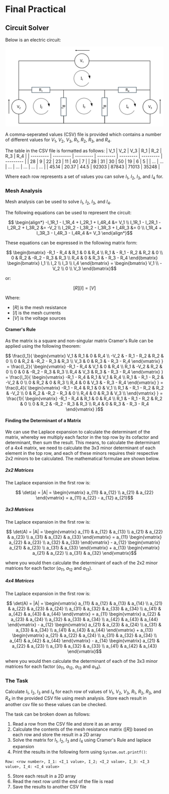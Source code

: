 # Final Practical
## Circuit Solver

Below is an electric circuit:

<img src=../assets/class-8/mesh-analysis.svg width=600>

A comma-seperated values (CSV) file is provided which contains a number of
different values for $V_1$, $V_2$, $V_3$, $R_1$, $R_2$, $R_3$, and $R_4$.

The table in the CSV file is formatted as follows:
| V_1       | V_2       | V_3       | R_1       | R_2       | R_3       | R_4       |
| --------- | --------- | --------- | --------- | --------- | --------- | --------- |
| 28        | 9         | 22        | 23        | 11        | 40        | 7         |
| 28        | 31        | 30        | 50        | 19        | 6         | 5         |
| ...       | ...       | ...       | ...       | ...       | ...       | ...       |
| 45.14     | 20.37     | 44.5      | 92303     | 87843     | 71013     | 35248     |

Where each row represents a set of values you can solve $I_1$, $I_2$, $I_3$, and $I_4$ for.

### Mesh Analysis
Mesh analysis can be used to solve $I_1$, $I_2$, $I_3$, and $I_4$.

The following equations can be used to represent the circuit:
```math
    \begin{align*}
        -I_1R_1 - I_1R_4 + I_2R_1 + I_4R_4 &= V_1 \\
        I_1R_1 - I_2R_1 - I_2R_2 + I_3R_2 &= -V_2 \\
        I_2R_2 - I_3R_2 - I_3R_3 + I_4R_3 &= 0 \\
        I_1R_4 + I_3R_3 - I_4R_3 - I_4R_4 &= V_3
    \end{align*}
```

These equations can be expressed in the following matrix form:

```math
    \begin{bmatrix}
        -R_1 - R_4 & R_1         & 0          & R_4 \\
        R_1        & - R_1 - R_2 & R_2        & 0 \\
        0          & R_2         & -R_2 - R_3 & R_3 \\
        R_4        & 0           & R_3        & - R_3 - R_4
    \end{bmatrix} 

    \begin{bmatrix}
        I_1 \\
        I_2 \\
        I_3 \\
        I_4
    \end{bmatrix}

    =

    \begin{bmatrix}
        V_1 \\
        -V_2 \\
        0 \\
        V_3
    \end{bmatrix}
```

or:

```math
[R][I] = [V]
```

Where:
- $[R]$ is the mesh resistance
- $[I]$ is the mesh currents
- $[V]$ is the voltage sources

#### Cramer's Rule
As the matrix is a square and non-singular matrix Cramer's Rule can be applied
using the following theorem:

```math
    \frac{I_1}{
        \begin{vmatrix}
            V_1        & R_1         & 0          & R_4 \\
            -V_2       & - R_1 - R_2 & R_2        & 0 \\
            0          & R_2         & -R_2 - R_3 & R_3 \\
            V_3        & 0           & R_3        & - R_3 - R_4
        \end{vmatrix}
    }

    =

    \frac{I_2}{
        \begin{vmatrix}
            -R_1 - R_4 & V_1         & 0          & R_4 \\
            R_1        & -V_2        & R_2        & 0 \\
            0          & 0           & -R_2 - R_3 & R_3 \\
            R_4        & V_3         & R_3        & - R_3 - R_4
        \end{vmatrix}
    }

    =

    \frac{I_3}{
        \begin{vmatrix}
            -R_1 - R_4 & R_1         & V_1        & R_4 \\
            R_1        & - R_1 - R_2 & -V_2       & 0 \\
            0          & R_2         & 0          & R_3 \\
            R_4        & 0           & V_3        & - R_3 - R_4
        \end{vmatrix}
    }

    =

    \frac{I_4}{
        \begin{vmatrix}
            -R_1 - R_4 & R_1         & 0          & V_1 \\
            R_1        & - R_1 - R_2 & R_2        & -V_2 \\
            0          & R_2         & -R_2 - R_3 & 0 \\
            R_4        & 0           & R_3        & V_3 \\
        \end{vmatrix}
    }

    =

    \frac{1}{
        \begin{vmatrix}
            -R_1 - R_4 & R_1         & 0          & R_4 \\
            R_1        & - R_1 - R_2 & R_2        & 0 \\
            0          & R_2         & -R_2 - R_3 & R_3 \\
            R_4        & 0           & R_3        & - R_3 - R_4
        \end{vmatrix}
    }
```

#### Finding the Determinant of a Matrix

We can use the Laplace expansion to calculate the determinant of the matrix, whereby we multiply each factor in the top row by its cofactor and determinant, then sum the result. This means, to calculate the determinant of a 4x4 matrix, we need to calculate the 3x3 minor determinant of each element in the top row, and each of these minors requires their respective 2x2 minors to be calculated. The mathematical formulae are shown below.

##### 2x2 Matrices
The Laplace expansion in the first row is:
```math
    \det(a) = |A| =
    \begin{vmatrix}
        a_{11} & a_{12} \\
        a_{21} & a_{22}
    \end{vmatrix}
    =
    a_{11} a_{22} - a_{12} a_{21}
```

##### 3x3 Matrices
The Laplace expansion in the first row is:
```math
    \det(A) = |A| =
        \begin{vmatrix}
            a_{11} & a_{12} & a_{13} \\
            a_{21} & a_{22} & a_{23} \\
            a_{31} & a_{32} & a_{33}
        \end{vmatrix}
        =
        a_{11}
        \begin{vmatrix}
            a_{22} & a_{23} \\
            a_{32} & a_{33}
        \end{vmatrix}
        - a_{12}
        \begin{vmatrix}
            a_{21} & a_{23} \\
            a_{31} & a_{33}
        \end{vmatrix}
        + a_{13}
        \begin{vmatrix}
            a_{21} & a_{22} \\
            a_{31} & a_{32}
        \end{vmatrix}
```

where you would then calculate the determinant of each of the 2x2 minor matrices for each factor ($a_{11}$, $a_{12}$ and
$a_{13}$).

##### 4x4 Matrices
The Laplace expansion in the first row is:
```math
    \det(A) = |A| =
    \begin{vmatrix}
        a_{11} & a_{12} & a_{13} & a_{14} \\
        a_{21} & a_{22} & a_{23} & a_{24} \\
        a_{31} & a_{32} & a_{33} & a_{34} \\
        a_{41} & a_{42} & a_{43} & a_{44}
    \end{vmatrix}
    =
    a_{11}
    \begin{vmatrix}
        a_{22} & a_{23} & a_{24} \\
        a_{32} & a_{33} & a_{34} \\
        a_{42} & a_{43} & a_{44}
    \end{vmatrix}
    - a_{12}
    \begin{vmatrix}
        a_{21} & a_{23} & a_{24} \\
        a_{31} & a_{33} & a_{34} \\
        a_{41} & a_{43} & a_{44}
    \end{vmatrix}
    + a_{13}
    \begin{vmatrix}
        a_{21} & a_{22} & a_{24} \\
        a_{31} & a_{32} & a_{34} \\
        a_{41} & a_{42} & a_{44}
    \end{vmatrix}
    - a_{14}
    \begin{vmatrix}
        a_{21} & a_{22} & a_{23} \\
        a_{31} & a_{32} & a_{33} \\
        a_{41} & a_{42} & a_{43}
    \end{vmatrix}
```
where you would then calculate the determinant of each of the 3x3 minor matrices for each factor ($a_{11}$, $a_{12}$,
$a_{13}$ and $a_{14}$).

### The Task
Calculate $I_1$, $I_2$, $I_3$ and $I_4$ for each row of values of $V_1$, $V_2$, $V_3$, $R_1$, $R_2$, $R_3$, and $R_4$
in the provided CSV file using mesh analysis. Store each result in another csv file so these values can be checked.

The task can be broken down as follows:
1. Read a row from the CSV file and store it as an array
2. Calculate the contents of the mesh resistance matrix ($[R]$) based on each row and store the result in a 2D array
3. Solve the matrix for $I_1$, $I_2$, $I_3$ and $I_4$ using Cramer's Rule and laplace expansion
4. Print the results in the following form using `System.out.printf()`:
```
Row: <row number>, I_1: <I_1 value>, I_2; <I_2 value>, I_3: <I_3 value>, I_4: <I_4 value>
```
5. Store each result in a 2D array
6. Read the next row until the end of the file is read
7. Save the results to another CSV file
